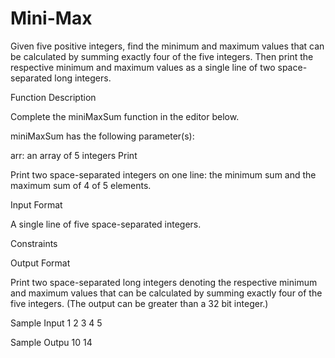 # Mini-Max
Given five positive integers, find the minimum and maximum values that can be calculated by summing exactly four of the five integers. Then print the respective minimum and maximum values as a single line of two space-separated long integers.


Function Description

Complete the miniMaxSum function in the editor below.

miniMaxSum has the following parameter(s):

arr: an array of 5  integers
Print

Print two space-separated integers on one line: the minimum sum and the maximum sum of  4 of 5 elements.

Input Format

A single line of five space-separated integers.

Constraints


Output Format

Print two space-separated long integers denoting the respective minimum and maximum values that can be calculated by summing exactly four of the five integers. (The output can be greater than a 32 bit integer.)

Sample Input
1 2 3 4 5

Sample Outpu
10 14

